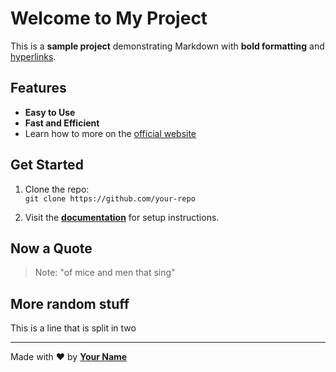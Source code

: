 # Welcome to My Project

This is a **sample project** demonstrating Markdown with **bold formatting** and [hyperlinks](https://example.com).

## Features

- **Easy to Use**  
- **Fast and Efficient**  
- Learn how to more on the [official website](https://example.com)

## Get Started

1. Clone the repo:  
   `git clone https://github.com/your-repo`

2. Visit the **[documentation](https://docs.example.com)** for setup instructions.

## Now a Quote

> Note: "of mice and men that sing"

## More random stuff

This is a line that
is split in two

---

Made with ❤️ by **[Your Name](https://yourportfolio.com)**
